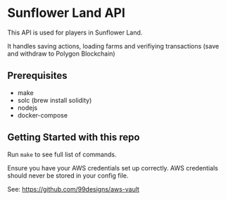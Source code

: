 # Sunflower Land API

This API is used for players in Sunflower Land.

It handles saving actions, loading farms and verifiying transactions (save and withdraw to Polygon Blockchain)

## Prerequisites

- make
- solc (brew install solidity)
- nodejs
- docker-compose

## Getting Started with this repo

Run `make` to see full list of commands.

Ensure you have your AWS credentials set up correctly. AWS credentials should never be stored in your config file.

See: https://github.com/99designs/aws-vault
